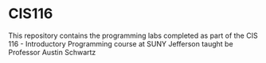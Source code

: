 # CIS116
This repository contains the programming labs completed as part of the CIS 116 - Introductory Programming course at SUNY Jefferson taught be Professor Austin Schwartz
